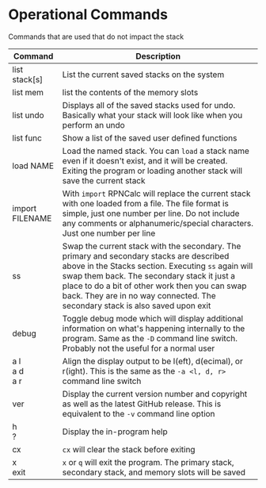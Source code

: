 # Operational Commands

Commands that are used that do not impact the stack

|Command|Description  |
|-------|-------------|
|list stack[s]|List the current saved stacks on the system|
|list mem|list the contents of the memory slots|
|list undo|Displays all of the saved stacks used for undo.  Basically what your stack will look like when you perform an undo|
|list func|Show a list of the saved user defined functions|
|load NAME|Load the named stack.  You can `load` a stack name even if it doesn't exist, and it will be created.  Exiting the program or loading another stack will save the current stack|
|import FILENAME|With `import` RPNCalc will replace the current stack with one loaded from a file.  The file format is simple, just one number per line.  Do not include any comments or alphanumeric/special characters.  Just one number per line|
|ss|Swap the current stack with the secondary. The primary and secondary stacks are described above in the Stacks section.  Executing `ss` again will swap them back.  The secondary stack it just a place to do a bit of other work then you can swap back.  They are in no way connected.  The secondary stack is also saved upon exit|
|debug|Toggle debug mode which will display additional information on what's happening internally to the program.  Same as the `-D` command line switch.  Probably not the useful for a normal user|
|a l <br> a d <br> a r| Align the display output to be l(eft), d(ecimal), or r(ight).  This is the same as the `-a <l, d, r>` command line switch|
|ver| Display the current version number and copyright as well as the latest GitHub release.  This is equivalent to the `-v` command line option|
|h <br> ?|Display the in-program help|
|cx|`cx` will clear the stack before exiting|
|x <br> exit|`x` or `q` will exit the program.  The primary stack, secondary stack, and memory slots will be saved|
